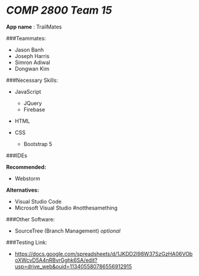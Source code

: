 # *COMP 2800 Team 15*
**App name** : TrailMates

###Teammates:
* Jason Banh
* Joseph Harris
* Simron Adiwal
* Dongwan Kim


###Necessary Skills:

* JavaScript 
  * JQuery
  * Firebase
    
* HTML
* CSS
  * Bootstrap 5
    
###IDEs

**Recommended:**
* Webstorm

**Alternatives:** 
* Visual Studio Code
* Microsoft Visual Studio #notthesamething

###Other Software:
* SourceTree (Branch Management) *optional*

###Testing Link:
* https://docs.google.com/spreadsheets/d/1JKDD2I98W37SzGzHA06VOboXWcvD5A4nRBvrGghk6SA/edit?usp=drive_web&ouid=113405580786556912915